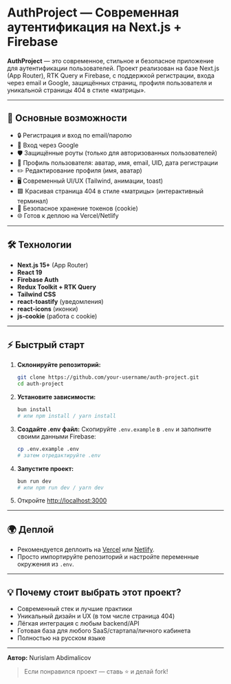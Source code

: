 # AuthProject — Современная аутентификация на Next.js + Firebase

**AuthProject** — это современное, стильное и безопасное приложение для аутентификации пользователей. Проект реализован на базе Next.js (App Router), RTK Query и Firebase, с поддержкой регистрации, входа через email и Google, защищённых страниц, профиля пользователя и уникальной страницы 404 в стиле «матрицы».

---

## 🚀 Основные возможности

- 🔒 Регистрация и вход по email/паролю
- 🔑 Вход через Google
- 🛡️ Защищённые роуты (только для авторизованных пользователей)
- 👤 Профиль пользователя: аватар, имя, email, UID, дата регистрации
- ✏️ Редактирование профиля (имя, аватар)
- 🖥️ Современный UI/UX (Tailwind, анимации, toast)
- 🟩 Красивая страница 404 в стиле «матрицы» (интерактивный терминал)
- 🍪 Безопасное хранение токенов (cookie)
- 🌐 Готов к деплою на Vercel/Netlify

---

## 🛠️ Технологии

- **Next.js 15+** (App Router)
- **React 19**
- **Firebase Auth**
- **Redux Toolkit + RTK Query**
- **Tailwind CSS**
- **react-toastify** (уведомления)
- **react-icons** (иконки)
- **js-cookie** (работа с cookie)

---

## ⚡ Быстрый старт

1. **Склонируйте репозиторий:**
   ```bash
   git clone https://github.com/your-username/auth-project.git
   cd auth-project
   ```
2. **Установите зависимости:**
   ```bash
   bun install
   # или npm install / yarn install
   ```
3. **Создайте .env файл:**
   Скопируйте `.env.example` в `.env` и заполните своими данными Firebase:
   ```bash
   cp .env.example .env
   # затем отредактируйте .env
   ```
4. **Запустите проект:**
   ```bash
   bun run dev
   # или npm run dev / yarn dev
   ```
5. Откройте [http://localhost:3000](http://localhost:3000)

---

## 🌍 Деплой

- Рекомендуется деплоить на [Vercel](https://vercel.com/) или [Netlify](https://www.netlify.com/).
- Просто импортируйте репозиторий и настройте переменные окружения из `.env`.

---

## 💡 Почему стоит выбрать этот проект?

- Современный стек и лучшие практики
- Уникальный дизайн и UX (в том числе страница 404)
- Лёгкая интеграция с любым backend/API
- Готовая база для любого SaaS/стартапа/личного кабинета
- Полностью на русском языке

---

**Автор:** Nurislam Abdimalicov

> Если понравился проект — ставь ⭐️ и делай fork!
